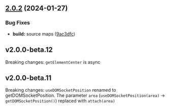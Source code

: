 ## [2.0.2](https://github.com/retejs/render-utils/compare/v2.0.1...v2.0.2) (2024-01-27)


### Bug Fixes

* **build:** source maps ([9ac3dfc](https://github.com/retejs/render-utils/commit/9ac3dfc0d64638f40bf3e5cd64c9e7bc9434683c))

## v2.0.0-beta.12

Breaking changes: `getElementCenter` is async

## v2.0.0-beta.11

Breaking changes: `useDOMSocketPosition` renamed to getDOMSocketPosition. The parameter `area` (`useDOMSocketPosition(area)` -> `getDOMSocketPosition()`) replaced with `attach(area)`
